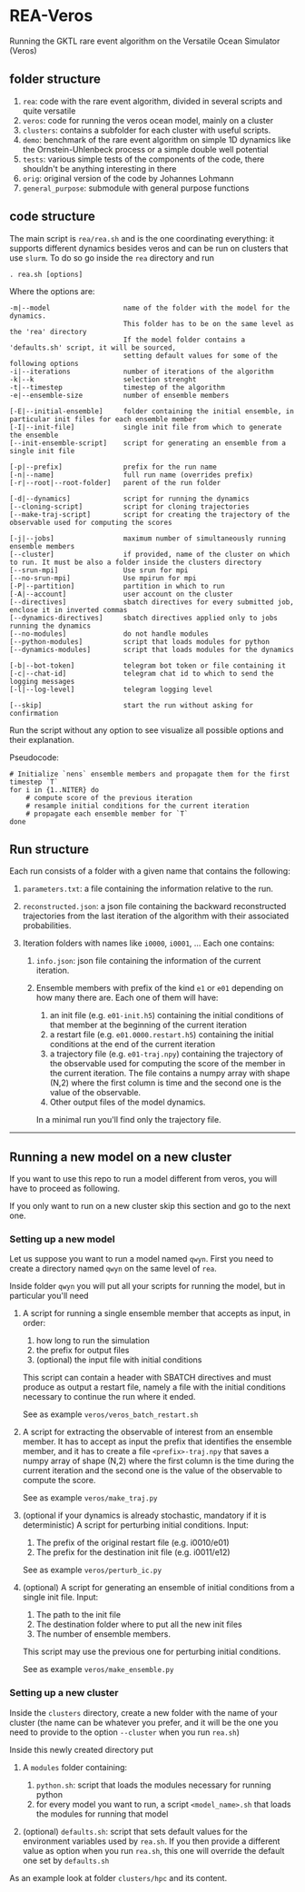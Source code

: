 # REA-Veros

Running the GKTL rare event algorithm on the Versatile Ocean Simulator (Veros)

## folder structure

1. `rea`: code with the rare event algorithm, divided in several scripts and quite versatile
2. `veros`: code for running the veros ocean model, mainly on a cluster
3. `clusters`: contains a subfolder for each cluster with useful scripts.
3. `demo`: benchmark of the rare event algorithm on simple 1D dynamics like the Ornstein-Uhlenbeck process or a simple double well potential
4. `tests`: various simple tests of the components of the code, there shouldn't be anything interesting in there
5. `orig`: original version of the code by Johannes Lohmann
6. `general_purpose`: submodule with general purpose functions

## code structure

The main script is `rea/rea.sh` and is the one coordinating everything: it supports different dynamics besides veros and can be run on clusters that use `slurm`. To do so go inside the `rea` directory and run

```
. rea.sh [options]
```

Where the options are:

```
-m|--model                  name of the folder with the model for the dynamics.
                            This folder has to be on the same level as the 'rea' directory
                            If the model folder contains a 'defaults.sh' script, it will be sourced,
                            setting default values for some of the following options
-i|--iterations             number of iterations of the algorithm
-k|--k                      selection strenght
-t|--timestep               timestep of the algorithm
-e|--ensemble-size          number of ensemble members

[-E|--initial-ensemble]     folder containing the initial ensemble, in particular init files for each ensemble member
[-I|--init-file]            single init file from which to generate the ensemble
[--init-ensemble-script]    script for generating an ensemble from a single init file

[-p|--prefix]               prefix for the run name
[-n|--name]                 full run name (overrides prefix)
[-r|--root|--root-folder]   parent of the run folder

[-d|--dynamics]             script for running the dynamics
[--cloning-script]          script for cloning trajectories
[--make-traj-script]        script for creating the trajectory of the observable used for computing the scores

[-j|--jobs]                 maximum number of simultaneously running ensemble members
[--cluster]                 if provided, name of the cluster on which to run. It must be also a folder inside the clusters directory
[--srun-mpi]                Use srun for mpi
[--no-srun-mpi]             Use mpirun for mpi
[-P|--partition]            partition in which to run
[-A|--account]              user account on the cluster
[--directives]              sbatch directives for every submitted job, enclose it in inverted commas
[--dynamics-directives]     sbatch directives applied only to jobs running the dynamics
[--no-modules]              do not handle modules
[--python-modules]          script that loads modules for python
[--dynamics-modules]        script that loads modules for the dynamics

[-b|--bot-token]            telegram bot token or file containing it
[-c|--chat-id]              telegram chat id to which to send the logging messages
[-l|--log-level]            telegram logging level

[--skip]                    start the run without asking for confirmation
```

Run the script without any option to see visualize all possible options and their explanation.

Pseudocode:

```
# Initialize `nens` ensemble members and propagate them for the first timestep `T`
for i in {1..NITER} do
    # compute score of the previous iteration
    # resample initial conditions for the current iteration
    # propagate each ensemble member for `T`
done
```

## Run structure

Each run consists of a folder with a given name that contains the following:

1. `parameters.txt`: a file containing the information relative to the run.
2. `reconstructed.json`: a json file containing the backward reconstructed trajectories from the last iteration of the algorithm with their associated probabilities.
3. Iteration folders with names like `i0000`, `i0001`, ... Each one contains:

    1. `info.json`: json file containing the information of the current iteration.
    2. Ensemble members with prefix of the kind `e1` or `e01` depending on how many there are. Each one of them will have:
        1. an init file (e.g. `e01-init.h5`) containing the initial conditions of that member at the beginning of the current iteration
        2. a restart file (e.g. `e01.0000.restart.h5`) containing the initial conditions at the end of the current iteration
        3. a trajectory file (e.g. `e01-traj.npy`) containing the trajectory of the observable used for computing the score of the member in the current iteration. The file contains a numpy array with shape (N,2) where the first column is time and the second one is the value of the observable.
        4. Other output files of the model dynamics.

        In a minimal run you'll find only the trajectory file.

---

## Running a new model on a new cluster

If you want to use this repo to run a model different from veros, you will have to proceed as following.

If you only want to run on a new cluster skip this section and go to the next one.

### Setting up a new model

Let us suppose you want to run a model named `qwyn`. First you need to create a directory named `qwyn` on the same level of `rea`.

Inside folder `qwyn` you will put all your scripts for running the model, but in particular you'll need

1. A script for running a single ensemble member that accepts as input, in order:

    1. how long to run the simulation
    2. the prefix for output files
    3. (optional) the input file with initial conditions

    This script can contain a header with SBATCH directives and must produce as output a restart file, namely a file with the initial conditions necessary to continue the run where it ended.

    See as example `veros/veros_batch_restart.sh`

2. A script for extracting the observable of interest from an ensemble member. It has to accept as input the prefix that identifies the ensemble member, and it has to create a file `<prefix>-traj.npy` that saves a numpy array of shape (N,2) where the first column is the time during the current iteration and the second one is the value of the observable to compute the score.

    See as example `veros/make_traj.py`

3. (optional if your dynamics is already stochastic, mandatory if it is deterministic) A script for perturbing initial conditions. Input:

    1. The prefix of the original restart file (e.g. i0010/e01)
    2. The prefix for the destination init file (e.g. i0011/e12)

    See as example `veros/perturb_ic.py`

4. (optional) A script for generating an ensemble of initial conditions from a single init file. Input:

    1. The path to the init file
    2. The destination folder where to put all the new init files
    3. The number of ensemble members.

    This script may use the previous one for perturbing initial conditions.

    See as example `veros/make_ensemble.py`


### Setting up a new cluster

Inside the `clusters` directory, create a new folder with the name of your cluster (the name can be whatever you prefer, and it will be the one you need to provide to the option `--cluster` when you run `rea.sh`)

Inside this newly created directory put

1. A `modules` folder containing:
    1. `python.sh`: script that loads the modules necessary for running python
    2. for every model you want to run, a script `<model_name>.sh` that loads the modules for running that model

2. (optional) `defaults.sh`: script that sets default values for the environment variables used by `rea.sh`. If you then provide a different value as option when you run `rea.sh`, this one will override the default one set by `defaults.sh`

As an example look at folder `clusters/hpc` and its content.